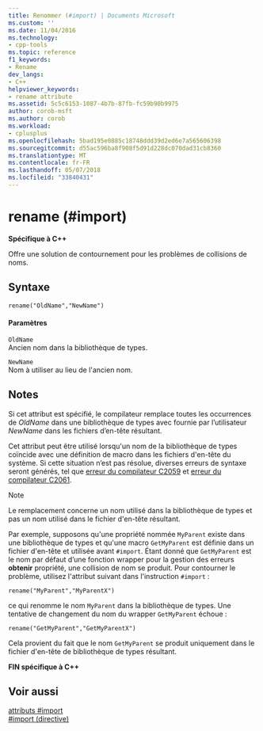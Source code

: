```yaml
---
title: Renommer (#import) | Documents Microsoft
ms.custom: ''
ms.date: 11/04/2016
ms.technology:
- cpp-tools
ms.topic: reference
f1_keywords:
- Rename
dev_langs:
- C++
helpviewer_keywords:
- rename attribute
ms.assetid: 5c5c6153-1087-4b7b-87fb-fc59b90b9975
author: corob-msft
ms.author: corob
ms.workload:
- cplusplus
ms.openlocfilehash: 5bad195e0885c18748ddd39d2ed6e7a565606398
ms.sourcegitcommit: d55ac596ba8f908f5d91d228dc070dad31cb8360
ms.translationtype: MT
ms.contentlocale: fr-FR
ms.lasthandoff: 05/07/2018
ms.locfileid: "33840431"
---
```

# <a name="rename-import"></a>rename (#import)
**Spécifique à C++**  
  
 Offre une solution de contournement pour les problèmes de collisions de noms.  
  
## <a name="syntax"></a>Syntaxe  
  
```  
rename("OldName","NewName")  
```  
  
#### <a name="parameters"></a>Paramètres  
 `OldName`  
 Ancien nom dans la bibliothèque de types.  
  
 `NewName`  
 Nom à utiliser au lieu de l'ancien nom.  
  
## <a name="remarks"></a>Notes  
 Si cet attribut est spécifié, le compilateur remplace toutes les occurrences de *OldName* dans une bibliothèque de types avec fournie par l’utilisateur *NewName* dans les fichiers d’en-tête résultant.  
  
 Cet attribut peut être utilisé lorsqu'un nom de la bibliothèque de types coïncide avec une définition de macro dans les fichiers d'en-tête du système. Si cette situation n’est pas résolue, diverses erreurs de syntaxe seront générés, tel que [erreur du compilateur C2059](../error-messages/compiler-errors-1/compiler-error-c2059.md) et [erreur du compilateur C2061](../error-messages/compiler-errors-1/compiler-error-c2061.md).  
  
> [!NOTE]
>  Le remplacement concerne un nom utilisé dans la bibliothèque de types et pas un nom utilisé dans le fichier d'en-tête résultant.  
  
 Par exemple, supposons qu'une propriété nommée `MyParent` existe dans une bibliothèque de types et qu'une macro `GetMyParent` est définie dans un fichier d'en-tête et utilisée avant `#import`. Étant donné que `GetMyParent` est le nom par défaut d’une fonction wrapper pour la gestion des erreurs **obtenir** propriété, une collision de nom se produit. Pour contourner le problème, utilisez l'attribut suivant dans l'instruction `#import` :  
  
```  
rename("MyParent","MyParentX")  
```  
  
 ce qui renomme le nom `MyParent` dans la bibliothèque de types. Une tentative de changement du nom du wrapper `GetMyParent` échoue :  
  
```  
rename("GetMyParent","GetMyParentX")  
```  
  
 Cela provient du fait que le nom `GetMyParent` se produit uniquement dans le fichier d'en-tête de bibliothèque de types résultant.  
  
 **FIN spécifique à C++**  
  
## <a name="see-also"></a>Voir aussi  
 [attributs #import](../preprocessor/hash-import-attributes-cpp.md)   
 [#import (directive)](../preprocessor/hash-import-directive-cpp.md)